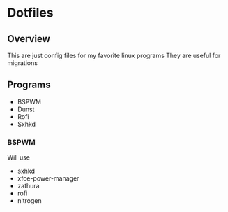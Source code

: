 # Dotfiles

## Overview
This are just config files for my favorite linux programs
They are useful for migrations 

## Programs 
- BSPWM
- Dunst
- Rofi
- Sxhkd

### BSPWM
Will use
- sxhkd
- xfce-power-manager
- zathura
- rofi
- nitrogen
    